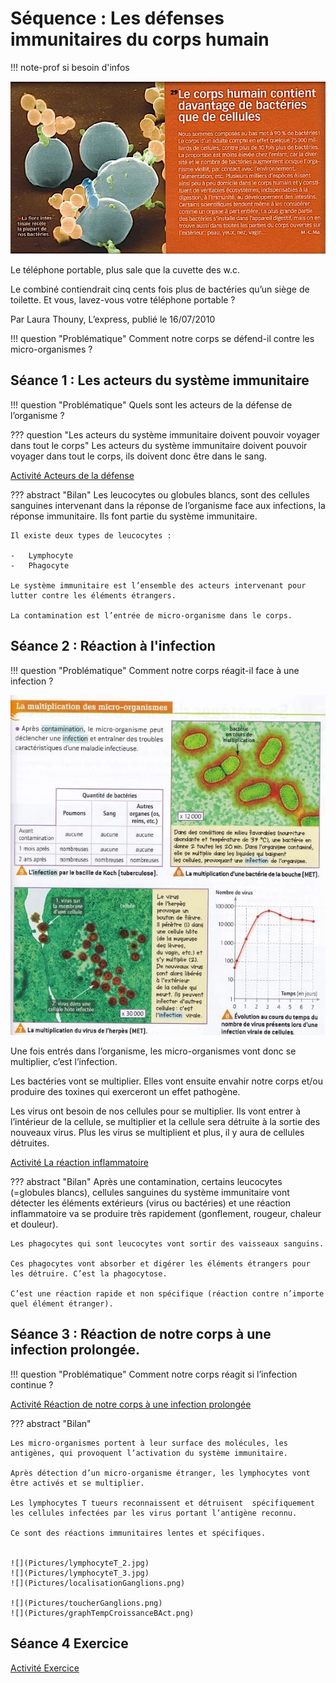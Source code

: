 # Séquence : Les défenses immunitaires du corps humain

!!! note-prof
    si besoin d'infos

![](Pictures/articleBacteriesHumain.png)

Le téléphone portable, plus sale que la cuvette des w.c.

Le combiné contiendrait cinq cents fois plus de bactéries qu’un siège de toilette. Et vous, lavez-vous votre téléphone portable ?

Par Laura Thouny, L’express, publié le 16/07/2010


!!! question "Problématique"
    Comment notre corps se défend-il contre les micro-organismes ?

    

## Séance 1 : Les acteurs du système immunitaire

!!! question "Problématique"
    Quels sont les acteurs de la défense de l’organisme ?

??? question "Les acteurs du système immunitaire doivent pouvoir voyager dans tout le corps"
    Les acteurs du système immunitaire doivent pouvoir voyager dans tout le corps, ils doivent donc être dans le sang.

[Activité Acteurs de la défense](../acteursSystImmu)




??? abstract "Bilan"
    Les leucocytes ou globules blancs, sont des cellules sanguines intervenant dans la réponse de l’organisme face aux infections, la réponse immunitaire. Ils font partie du système immunitaire.

    Il existe deux types de leucocytes :

    -   Lymphocyte
    -   Phagocyte

    Le système immunitaire est l’ensemble des acteurs intervenant pour lutter contre les éléments étrangers.

    La contamination est l’entrée de micro-organisme dans le corps.


## Séance 2 : Réaction à l'infection

!!! question "Problématique"
    Comment notre corps réagit-il face à une infection ?

![](Pictures/multipliMicroorga.png)


Une fois entrés dans l’organisme, les micro-organismes vont donc se multiplier, c’est l’infection.

Les bactéries vont se multiplier. Elles vont ensuite envahir notre corps et/ou produire des toxines qui exerceront un effet pathogène.

Les virus ont besoin de nos cellules pour se multiplier. Ils vont entrer à l’intérieur de la cellule, se multiplier et la cellule sera détruite à la sortie des nouveaux virus. Plus les virus se multiplient et plus, il y aura de cellules détruites.

[Activité La réaction inflammatoire](../inflammation)




??? abstract "Bilan"
    Après une contamination, certains leucocytes (=globules blancs), cellules sanguines du système immunitaire vont détecter les éléments extérieurs (virus ou bactéries) et une réaction inflammatoire va se produire très rapidement (gonflement, rougeur, chaleur et douleur).

    Les phagocytes qui sont leucocytes vont sortir des vaisseaux sanguins.

    Ces phagocytes vont absorber et digérer les éléments étrangers pour les détruire. C’est la phagocytose.

    C’est une réaction rapide et non spécifique (réaction contre n’importe quel élément étranger).



## Séance 3 : Réaction de notre corps à une infection prolongée.


!!! question "Problématique"
    Comment notre corps réagit si l’infection continue ?

[Activité Réaction de notre corps à une infection prolongée](../infectionContinue)



??? abstract "Bilan"


    Les micro-organismes portent à leur surface des molécules, les antigènes, qui provoquent l’activation du système immunitaire.

    Après détection d’un micro-organisme étranger, les lymphocytes vont être activés et se multiplier.

    Les lymphocytes T tueurs reconnaissent et détruisent  spécifiquement les cellules infectées par les virus portant l’antigène reconnu.

    Ce sont des réactions immunitaires lentes et spécifiques.


    ![](Pictures/lymphocyteT_2.jpg)
    ![](Pictures/lymphocyteT_3.jpg)
    ![](Pictures/localisationGanglions.png)

    ![](Pictures/toucherGanglions.png)
    ![](Pictures/graphTempCroissanceBAct.png)

## Séance 4 Exercice


[Activité Exercice](../exoActeursInfections)
